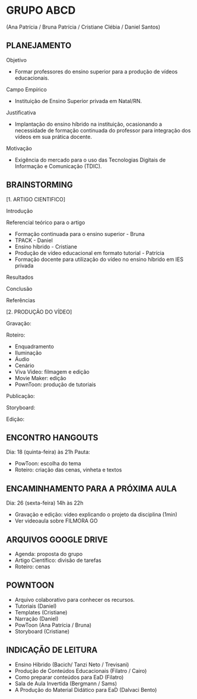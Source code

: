 # GRUPO ABCD
(Ana Patrícia / Bruna Patrícia / Cristiane Clébia / Daniel Santos)

## PLANEJAMENTO
Objetivo
- Formar professores do ensino superior para a produção de vídeos educacionais.

Campo Empírico
- Instituição de Ensino Superior privada em Natal/RN.

Justificativa
- Implantação do ensino híbrido na instituição, ocasionando a necessidade de formação continuada do professor para integração dos vídeos em sua prática docente.

Motivação
- Exigência do mercado para o uso das Tecnologias Digitais de Informação e Comunicação (TDIC).

## BRAINSTORMING
[1. ARTIGO CIENTIFICO]

Introdução

Referencial teórico para o artigo
- Formação continuada para o ensino superior - Bruna
- TPACK - Daniel 
- Ensino híbrido - Cristiane
- Produção de vídeo educacional em formato tutorial - Patrícia
- Formação docente para utilização do vídeo no ensino híbrido em IES privada

Resultados

Conclusão

Referências

[2. PRODUÇÃO DO VÍDEO]

Gravação: 

Roteiro:
- Enquadramento
- Iluminação
- Áudio
- Cenário
- Viva Video: filmagem e edição
- Movie Maker: edição
- PownToon: produção de tutoriais

Publicação:

Storyboard:

Edição:


## ENCONTRO HANGOUTS
Dia: 18 (quinta-feira) às 21h
Pauta: 
- PowToon: escolha do tema
- Roteiro: criação das cenas, vinheta e textos


## ENCAMINHAMENTO PARA A PRÓXIMA AULA
Dia: 26 (sexta-feira) 14h às 22h
- Gravação e edição: vídeo explicando o projeto da disciplina (1min)
- Ver videoaula sobre FILMORA GO


## ARQUIVOS GOOGLE DRIVE
- Agenda: proposta do grupo
- Artigo Científico: divisão de tarefas
- Roteiro: cenas 


## POWNTOON
- Arquivo colaborativo para conhecer os recursos.
- Tutoriais (Daniel)
- Templates (Cristiane)
- Narração (Daniel)
- PowToon (Ana Patrícia / Bruna)
- Storyboard (Cristiane)


## INDICAÇÃO DE LEITURA
- Ensino Híbrido (Bacich/ Tanzi Neto / Trevisani)
- Produção de Conteúdos Educacionais (Filatro / Cairo)
- Como preparar conteúdos para EaD (Filatro)
- Sala de Aula Invertida (Bergmann / Sams)
- A Produção do Material Didático para EaD (Dalvaci Bento)
